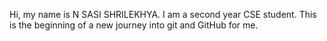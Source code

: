 Hi, my name is N SASI SHRILEKHYA. I am a second year CSE student. This is the beginning of a new journey into git and GitHub for me.